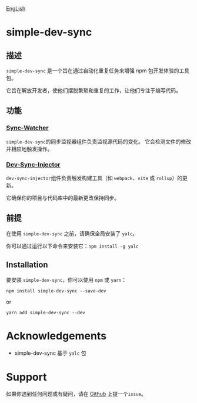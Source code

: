 [EngLish](./README.md)

# simple-dev-sync

## 描述

`simple-dev-sync` 是一个旨在通过自动化重复任务来增强 npm 包开发体验的工具包。

它旨在解放开发者，使他们摆脱繁琐和重复的工作，让他们专注于编写代码。

## 功能

### [Sync-Watcher](./packages/sync-watcher/README.md)
`simple-dev-sync`的同步监视器组件负责监视源代码的变化。 它会检测文件的修改并相应地触发操作。

### [Dev-Sync-Injector](./packages/dev-sync-injector/README.md)
`dev-sync-injector`组件负责触发构建工具（如 `webpack`、`vite` 或 `rollup`）的更新。

它确保你的项目与代码库中的最新更改保持同步。

## 前提

在使用 `simple-dev-sync` 之前，请确保全局安装了 `yalc`。

你可以通过运行以下命令来安装它：`npm install -g yalc`



## Installation

要安装 `simple-dev-sync`，你可以使用 `npm` 或 `yarn`：

`npm install simple-dev-sync --save-dev`

or

`yarn add simple-dev-sync --dev`

# Acknowledgements
- simple-dev-sync 基于 `yalc` 包

# Support
如果你遇到任何问题或有疑问，请在 [Github](https://github.com/Sinpo96/simple-dev-sync/) 上提一个`issue`。




